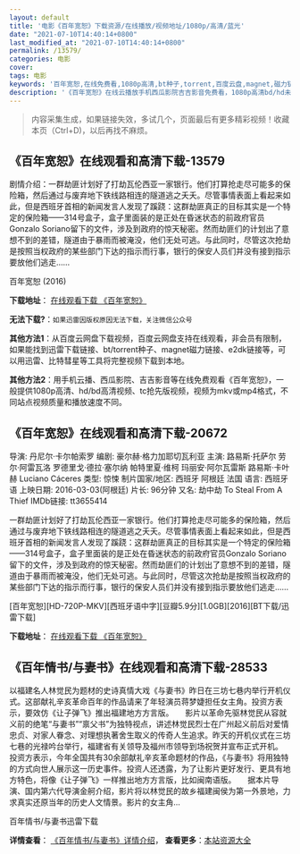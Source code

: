 ```yaml
---
layout: default
title: '电影《百年宽恕》下载资源/在线播放/视频地址/1080p/高清/蓝光'
date: "2021-07-10T14:40:14+0800"
last_modified_at: "2021-07-10T14:40:14+0800"
permalink: /13579/
categories: 电影
cover:
tags: 电影
keywords: '百年宽恕,在线免费看,1080p高清,bt种子,torrent,百度云盘,magnet,磁力链,迅雷下载资源'
description: '《百年宽恕》在线云播放手机西瓜影院吉吉影音免费看，1080p高清bd/hd未删减完整版和tc抢先枪版，mkv/mp4格式，附带bt/torrent种子、magnet/磁力链、百度云盘、网盘资源迅雷下载链接'
---
```


>内容采集生成，如果链接失效，多试几个，页面最后有更多精彩视频！收藏本页（Ctrl+D)，以后再找不麻烦。


## 《百年宽恕》在线观看和高清下载-13579

剧情介绍：一群劫匪计划好了打劫瓦伦西亚一家银行。他们打算抢走尽可能多的保险箱，然后通过与废弃地下铁线路相连的隧道逃之夭夭。尽管事情表面上看起来如此，但是西班牙首相的新闻发言人发现了蹊跷：这群劫匪真正的目标其实是一个特定的保险箱——314号盒子，盒子里面装的是正处在昏迷状态的前政府官员Gonzalo Soriano留下的文件，涉及到政府的惊天秘密。然而劫匪们的计划出了意想不到的差错，隧道由于暴雨而被淹没，他们无处可逃。与此同时，尽管这次抢劫是按照当权政府的某些部门下达的指示而行事，银行的保安人员们并没有接到指示要放他们逃走……


百年宽恕 (2016)

**下载地址**： [在线观看下载 《百年宽恕》](https://www.btbtdy.me/btdy/dy5713.html) 


**无法下载?**：`如果迅雷因版权原因无法下载，关注微信公众号 `

**其他方法1**：从百度云网盘下载视频，百度云网盘支持在线观看，非会员有限制，如果能找到迅雷下载链接、bt/torrent种子、magnet磁力链接、e2dk链接等，可以用迅雷、比特彗星等工具将完整视频下载到本地。

**其他方法2**：用手机云播、西瓜影院、吉吉影音等在线免费观看《百年宽恕》，一般提供1080p高清、hd/bd高清视频、tc抢先版视频，视频为mkv或mp4格式，不同站点视频质量和播放速度不同。


## 《百年宽恕》在线观看和高清下载-20672

导演: 丹尼尔·卡尔帕索罗 编剧: 豪尔赫·格力加耶切瓦利亚 主演: 路易斯·托萨尔 劳尔·阿雷瓦洛 罗德里戈·德拉·塞尔纳 帕特里夏·维柯 玛丽安·阿尔瓦雷斯 路易斯·卡叶赫 Luciano Cáceres 类型: 惊悚 制片国家/地区: 西班牙 阿根廷 法国 语言: 西班牙语 上映日期: 2016-03-03(阿根廷) 片长: 96分钟 又名: 劫中劫 To Steal From A Thief IMDb链接: tt3655414

一群劫匪计划好了打劫瓦伦西亚一家银行。他们打算抢走尽可能多的保险箱，然后通过与废弃地下铁线路相连的隧道逃之夭夭。尽管事情表面上看起来如此，但是西班牙首相的新闻发言人发现了蹊跷：这群劫匪真正的目标其实是一个特定的保险箱——314号盒子，盒子里面装的是正处在昏迷状态的前政府官员Gonzalo Soriano留下的文件，涉及到政府的惊天秘密。然而劫匪们的计划出了意想不到的差错，隧道由于暴雨而被淹没，他们无处可逃。与此同时，尽管这次抢劫是按照当权政府的某些部门下达的指示而行事，银行的保安人员们并没有接到指示要放他们逃走……


[百年宽恕][HD-720P-MKV][西班牙语中字][豆瓣5.9分][1.0GB][2016][BT下载/迅雷下载]

**下载地址**： [在线观看下载 《百年宽恕》](https://www.btdx8.com/torrent/bnks_2016.html) 


## 《百年情书/与妻书》在线观看和高清下载-28533

以福建名人林觉民为题材的史诗真情大戏《与妻书》昨日在三坊七巷内举行开机仪式。这部献礼辛亥革命百年的作品请来了年轻演员蒋梦婕担任女主角。投资方表示，要效仿《让子弹飞》推出福建地方方言版。</div>　　影片以革命先驱林觉民从容就义前的绝笔“与妻书&rdquo;“禀父书”为独特视点，讲述林觉民烈士在广州起义前后对爱情忠贞、对家人眷念、对理想执著舍生取义的传奇人生追求。昨天的开机仪式在三坊七巷的光禄吟台举行，福建省有关领导及福州市领导到场祝贺并宣布正式开机。</div>　　投资方表示，今年全国共有30余部献礼辛亥革命题材的作品，《与妻书》将用独特的方式向世人展示这一历史事件。投资人还透露，为了让影片更好发行、更具有地方特色，将像《让子弹飞》一样推出地方方言版，比如闽南语版。</div>　　据本片导演、国内第六代导演金舸介绍，影片将以林觉民的故乡福建闽侯为第一外景地，力求真实还原当年的历史人文情景。影片的女主角...


百年情书/与妻书迅雷下载

**详情查看**： [《百年情书/与妻书》详情介绍](/movie/28533/)， **查看更多**：[本站资源大全](/movie/t/all/)

